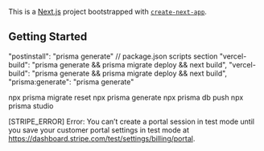 This is a [Next.js](https://nextjs.org/) project bootstrapped with [`create-next-app`](https://github.com/vercel/next.js/tree/canary/packages/create-next-app).

## Getting Started

"postinstall": "prisma generate"
// package.json scripts section
"vercel-build": "prisma generate && prisma migrate deploy && next build",
"vercel-build": "prisma generate && prisma migrate deploy && next build",
"prisma:generate": "prisma generate"

npx prisma migrate reset
npx prisma generate
npx prisma db push
npx prisma studio

[STRIPE_ERROR] Error: You can’t create a portal session in test mode until you save your customer portal settings in test mode at https://dashboard.stripe.com/test/settings/billing/portal.

